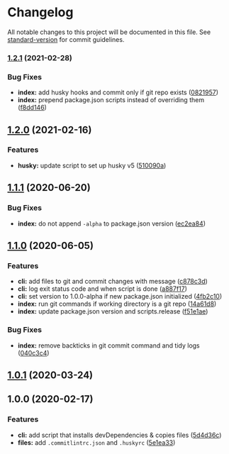 # Changelog

All notable changes to this project will be documented in this file. See [standard-version](https://github.com/conventional-changelog/standard-version) for commit guidelines.

### [1.2.1](https://github.com/remarkablemark/conventional-release-setup/compare/v1.2.0...v1.2.1) (2021-02-28)


### Bug Fixes

* **index:** add husky hooks and commit only if git repo exists ([0821957](https://github.com/remarkablemark/conventional-release-setup/commit/082195750a233460099e6f99f4dfade5915533ac))
* **index:** prepend package.json scripts instead of overriding them ([f8dd146](https://github.com/remarkablemark/conventional-release-setup/commit/f8dd146aabd31e22930bbc2965f2bf05d25043d6))

## [1.2.0](https://github.com/remarkablemark/conventional-release-setup/compare/v1.1.1...v1.2.0) (2021-02-16)


### Features

* **husky:** update script to set up husky v5 ([510090a](https://github.com/remarkablemark/conventional-release-setup/commit/510090aac7e94ba7b1d98d44193639947fa83fbc))

## [1.1.1](https://github.com/remarkablemark/conventional-release-setup/compare/v1.1.0...v1.1.1) (2020-06-20)

### Bug Fixes

- **index:** do not append `-alpha` to package.json version ([ec2ea84](https://github.com/remarkablemark/conventional-release-setup/commit/ec2ea84bd1dc35dd5c03083d84a4318a3b2738e4))

## [1.1.0](https://github.com/remarkablemark/conventional-release-setup/compare/v1.0.1...v1.1.0) (2020-06-05)

### Features

- **cli:** add files to git and commit changes with message ([c878c3d](https://github.com/remarkablemark/conventional-release-setup/commit/c878c3d918d47b3e3f33b4eb9886d54d269754ed))
- **cli:** log exit status code and when script is done ([a887f17](https://github.com/remarkablemark/conventional-release-setup/commit/a887f1728430e0e6effc45eed0204910ea1cbc11))
- **cli:** set version to 1.0.0-alpha if new package.json initialized ([4fb2c10](https://github.com/remarkablemark/conventional-release-setup/commit/4fb2c108253cb5cfa07a34f68b82fcc634b5d4e9))
- **index:** run git commands if working directory is a git repo ([14a61d8](https://github.com/remarkablemark/conventional-release-setup/commit/14a61d89615dbf6da17d42ff88592e0d45af61d2))
- **index:** update package.json version and scripts.release ([f51e1ae](https://github.com/remarkablemark/conventional-release-setup/commit/f51e1ae9b11066def68c2c90a1800351c4c5b261))

### Bug Fixes

- **index:** remove backticks in git commit command and tidy logs ([040c3c4](https://github.com/remarkablemark/conventional-release-setup/commit/040c3c4588e8cbdabffb31240629dc4540848eef))

## [1.0.1](https://github.com/remarkablemark/conventional-release-setup/compare/v1.0.0...v1.0.1) (2020-03-24)

## 1.0.0 (2020-02-17)

### Features

- **cli:** add script that installs devDependencies & copies files ([5d4d36c](https://github.com/remarkablemark/conventional-release-setup/commit/5d4d36cafa4b94a87d616eeb9603a807daf30260))
- **files:** add `.commitlintrc.json` and `.huskyrc` ([5e1ea33](https://github.com/remarkablemark/conventional-release-setup/commit/5e1ea33794b01fa82e42e5520e7bb17a77da2e98))
